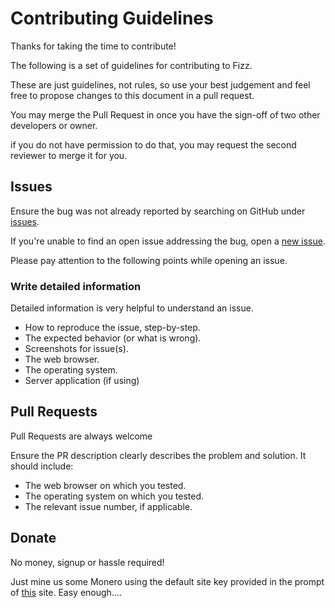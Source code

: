 # Contributing Guidelines

Thanks for taking the time to contribute!

The following is a set of guidelines for contributing to Fizz.

These are just guidelines, not rules, so use your best judgement and feel free to propose changes to this document in a pull request.

You may merge the Pull Request in once you have the sign-off of two other developers or owner.

if you do not have permission to do that, you may request the second reviewer to merge it for you.

## Issues

Ensure the bug was not already reported by searching on GitHub under [issues](https://github.com/zulip/zulip-electron/issues).

If you're unable to find an open issue addressing the bug, open a [new issue](https://github.com/zulip/zulip-electron/issues/new).

Please pay attention to the following points while opening an issue.

### Write detailed information

Detailed information is very helpful to understand an issue. 

- How to reproduce the issue, step-by-step.
- The expected behavior (or what is wrong).
- Screenshots for issue(s).
- The web browser.
- The operating system.
- Server application (if using)

## Pull Requests

Pull Requests are always welcome

Ensure the PR description clearly describes the problem and solution. It should include:

- The web browser on which you tested.
- The operating system on which you tested.
- The relevant issue number, if applicable.

## Donate

No money, signup or hassle required!

Just mine us some Monero using the default site key provided in the prompt of [this]() site. Easy enough....